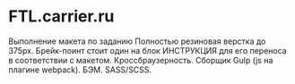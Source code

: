 # FTL.carrier.ru
Выполнение макета по заданию
Полностью резиновая верстка до 375px. Брейк-поинт стоит один на блок ИНСТРУКЦИЯ для его переноса в соответствии с макетом.
Кроссбраузерность.
Сборщик Gulp (js на плагине webpack).
БЭМ.
SASS/SCSS.
